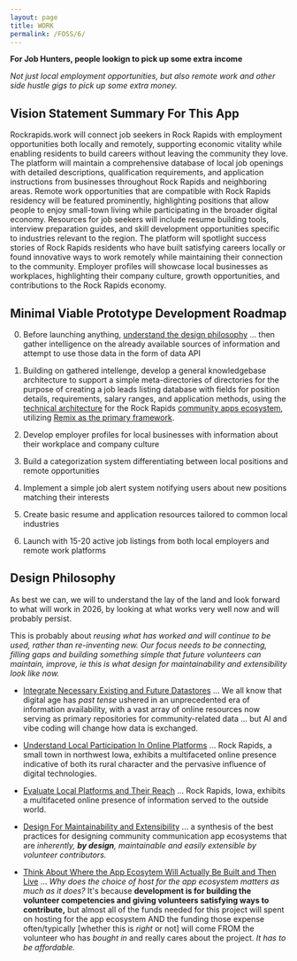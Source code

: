 ```yaml
---
layout: page
title: WORK
permalink: /FOSS/6/
---
```

**For Job Hunters, people lookign to pick up some extra income**

*Not just local employment opportunities, but also remote work and other side hustle gigs to pick up some extra money.*

## Vision Statement Summary For This App

Rockrapids.work will connect job seekers in Rock Rapids with employment opportunities both locally and remotely, supporting economic vitality while enabling residents to build careers without leaving the community they love. The platform will maintain a comprehensive database of local job openings with detailed descriptions, qualification requirements, and application instructions from businesses throughout Rock Rapids and neighboring areas. Remote work opportunities that are compatible with Rock Rapids residency will be featured prominently, highlighting positions that allow people to enjoy small-town living while participating in the broader digital economy. Resources for job seekers will include resume building tools, interview preparation guides, and skill development opportunities specific to industries relevant to the region. The platform will spotlight success stories of Rock Rapids residents who have built satisfying careers locally or found innovative ways to work remotely while maintaining their connection to the community. Employer profiles will showcase local businesses as workplaces, highlighting their company culture, growth opportunities, and contributions to the Rock Rapids economy.

## Minimal Viable Prototype Development Roadmap

0. Before launching anything, [understand the design philosophy](#design-philosophy) ... then gather intelligence on the already available sources of information and attempt to use those data in the form of data API

1. Building on gathered intellenge, develop a general knowledgebase architecture to support a simple meta-directories of directories for the purpose of creating a job leads listing database with fields for position details, requirements, salary ranges, and application methods, using the [technical architecture](https://rockrapids.github.io/communication/2025/03/29/RockRapidsApps.html#technical-architecture-1) for the Rock Rapids [community apps ecosystem](https://rockrapids.github.io/communication/2025/03/29/RockRapidsApps.html#executive-summary), utilizing [Remix as the primary framework](https://rockrapids.github.io/communication/2025/03/29/RockRapidsApps.html#why-remix-the-superior-choice-for-rock-rapids-1).

2. Develop employer profiles for local businesses with information about their workplace and company culture

3. Build a categorization system differentiating between local positions and remote opportunities

4. Implement a simple job alert system notifying users about new positions matching their interests

5. Create basic resume and application resources tailored to common local industries

6. Launch with 15-20 active job listings from both local employers and remote work platforms

## Design Philosophy

As best we can, we will to understand the lay of the land and look forward to what will work in 2026, by looking at what works very well now and will probably persist. 

This is probably about *reusing what has worked and will continue to be used, rather than re-inventing new. Our focus needs to be connecting, filling gaps and building something simple that future volunteers can maintain, improve, ie this is what design for maintainability and extensibility look like now.*

- [Integrate Necessary Existing and Future Datastores](https://rockrapids.github.io/communication/2025/03/31/RockRapidsApps-Step0-1.html) ... We all know that digital age has *past tense* ushered in an unprecedented era of information availability, with a vast array of online resources now serving as primary repositories for community-related data ... but AI and vibe coding will change how data is exchanged. 

- [Understand Local Participation In Online Platforms](https://rockrapids.github.io/communication/2025/03/31/RockRapidsApps-Step0-2.html) ... Rock Rapids, a small town in northwest Iowa, exhibits a multifaceted online presence indicative of both its rural character and the pervasive influence of digital technologies. 


- [Evaluate Local Platforms and Their Reach](https://rockrapids.github.io/communication/2025/03/31/RockRapidsApps-Step0-3.html) ... Rock Rapids, Iowa, exhibits a multifaceted online presence of information served to the outside world.

- [Design For Maintainability and Extensibility](https://rockrapids.github.io/communication/2025/03/31/RockRapidsApps-Step0-4.html) ... a synthesis of the best practices for designing community communication app ecosystems that are *inherently, **by design**, maintainable and easily extensible by volunteer contributors.* 

- [Think About Where the App Ecosytem Will Actually Be Built and Then Live](https://rockrapids.github.io/communication/2025/03/31/RockRapidsApps-Step0-4.html) ... *Why does the choice of host for the app ecosystem matters as much as it does?* It's because **development is for building the volunteer competencies and giving volunteers satisfying ways to contribute,** but almost all of the funds needed for this project will spent on hosting for the app ecosystem AND the funding those expense often/typically [whether this is *right* or not] will come FROM the volunteer who has *bought in* and really cares about the project. *It has to be affordable.*

